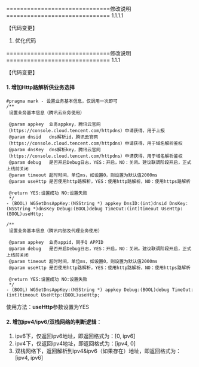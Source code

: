 ==============================修改说明============================== 1.1.1.1

【代码变更】

1. 优化代码

==============================修改说明============================== 1.1.1

【代码变更】

#### 1. 增加Http路解析供业务选择

	#pragma mark - 设置业务基本信息，仅调用一次即可
	/**
	 设置业务基本信息（腾讯云业务使用）

	 @param appkey  业务appkey，腾讯云官网（https://console.cloud.tencent.com/httpdns）申请获得，用于上报
	 @param dnsid   dns解析id，腾讯云官网（https://console.cloud.tencent.com/httpdns）申请获得，用于域名解析鉴权
	 @param dnsKey  dns解析key，腾讯云官网（https://console.cloud.tencent.com/httpdns）申请获得，用于域名解析鉴权
	 @param debug   是否开启Debug日志，YES：开启，NO：关闭。建议联调阶段开启，正式上线前关闭
	 @param timeout 超时时间，单位ms，如设置0，则设置为默认值2000ms
	 @param useHttp 是否使用http路解析，YES：使用http路解析，NO：使用https路解析
	 
	 @return YES:设置成功 NO:设置失败
	 */
	- (BOOL) WGSetDnsAppKey:(NSString *) appkey DnsID:(int)dnsid DnsKey:(NSString *)dnsKey Debug:(BOOL)debug TimeOut:(int)timeout UseHttp:(BOOL)useHttp;

	/**
	 设置业务基本信息（腾讯内部及代理业务使用）
	 
	 @param appkey  业务appid，同手Q APPID
	 @param debug   是否开启Debug日志，YES：开启，NO：关闭。建议联调阶段开启，正式上线前关闭
	 @param timeout 超时时间，单位ms，如设置0，则设置为默认值2000ms
	 @param useHttp 是否使用http路解析，YES：使用http路解析，NO：使用https路解析
	 
	 @return YES:设置成功 NO:设置失败
	 */
	- (BOOL) WGSetDnsAppKey:(NSString *) appkey Debug:(BOOL)debug TimeOut:(int)timeout UseHttp:(BOOL)useHttp;
	
使用方法：**useHttp**参数设置为YES
	
#### 2. 增加ipv4/ipv6/双栈网络的判断逻辑：

1. ipv6下，仅返回ipv6地址，即返回格式为：[0, ipv6]
2. ipv4下，仅返回ipv4地址，即返回格式为：[ipv4, 0]
3. 双栈网络下，返回解析到ipv4&ipv6（如果存在）地址，即返回格式为：[ipv4, ipv6]